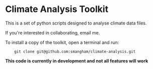 # Climate Analysis Toolkit 

This is a set of python scripts designed to analyse climate data files.

If you're interested in collaborating, email me.

To install a copy of the toolkit, open a terminal and run:
```
    git clone git@github.com:smangham/climate-analysis.git
```

**This code is currently in development and not all features will work**
